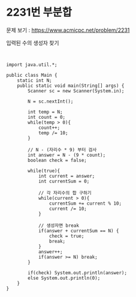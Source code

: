 # 2231번 부분합

문제 보기 : <https://www.acmicpc.net/problem/2231>

입력된 수의 생성자 찾기

<pre><code>

import java.util.*;

public class Main {
    static int N;
    public static void main(String[] args) {
        Scanner sc = new Scanner(System.in);

        N = sc.nextInt();

        int temp = N;
        int count = 0;
        while(temp > 0){
            count++;
            temp /= 10;
        }

        // N - (자리수 * 9) 부터 검사
        int answer = N - (9 * count);
        boolean check = false;

        while(true){
            int current = answer;
            int currentSum = 0;

            // 각 자리수의 합 구하기 
            while(current > 0){
                currentSum += current % 10;
                current /= 10;
            }

            // 생성자면 break
            if(answer + currentSum == N) {
                check = true;
                break;
            }
            answer++;
            if(answer >= N) break;
        }

        if(check) System.out.println(answer);
        else System.out.println(0);
    }
}

</code></pre>